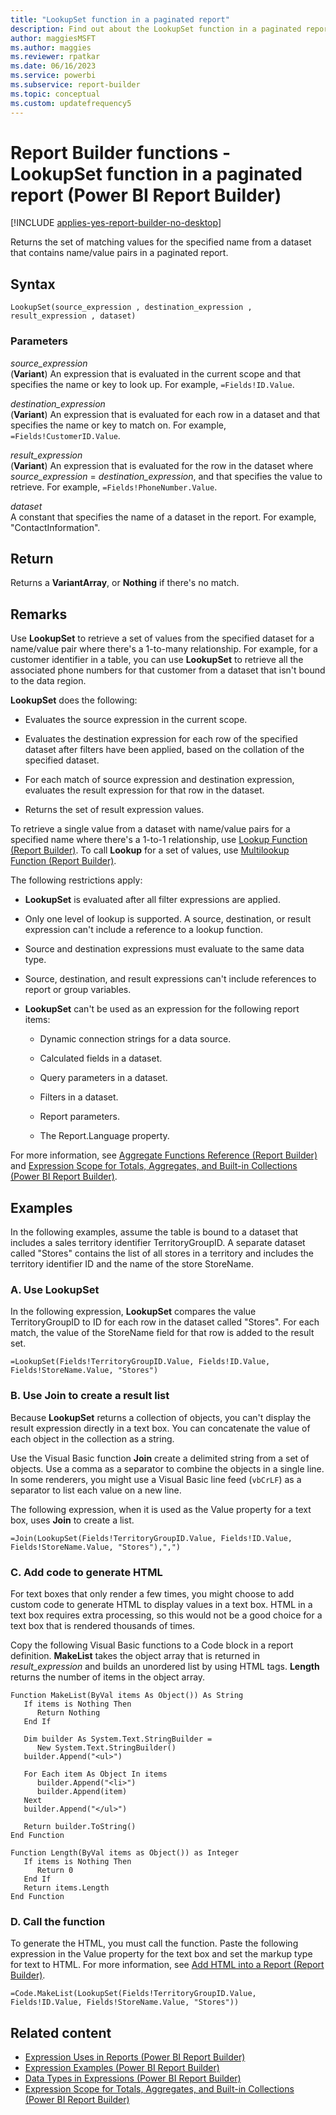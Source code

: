 ```yaml
---
title: "LookupSet function in a paginated report"
description: Find out about the LookupSet function in a paginated report, which returns the set of matching values for a specified name from a dataset that contains name or value pairs.
author: maggiesMSFT
ms.author: maggies
ms.reviewer: rpatkar
ms.date: 06/16/2023
ms.service: powerbi
ms.subservice: report-builder
ms.topic: conceptual
ms.custom: updatefrequency5
---
```

# Report Builder functions - LookupSet function in a paginated report (Power BI Report Builder)

[!INCLUDE [applies-yes-report-builder-no-desktop](../../includes/applies-yes-report-builder-no-desktop.md)]

  Returns the set of matching values for the specified name from a dataset that contains name/value pairs in a paginated report.

## Syntax

```syntaxsql
LookupSet(source_expression , destination_expression , result_expression , dataset)
```

### Parameters

*source_expression*  
(**Variant**) An expression that is evaluated in the current scope and that specifies the name or key to look up. For example, `=Fields!ID.Value`.

*destination_expression*  
(**Variant**) An expression that is evaluated for each row in a dataset and that specifies the name or key to match on. For example, `=Fields!CustomerID.Value`.

*result_expression*  
(**Variant**) An expression that is evaluated for the row in the dataset where *source_expression* = *destination_expression*, and that specifies the value to retrieve. For example, `=Fields!PhoneNumber.Value`.

*dataset*  
A constant that specifies the name of a dataset in the report. For example, "ContactInformation".

## Return

Returns a **VariantArray**, or **Nothing** if there's no match.

## Remarks

Use **LookupSet** to retrieve a set of values from the specified dataset for a name/value pair where there's a 1-to-many relationship. For example, for a customer identifier in a table, you can use **LookupSet** to retrieve all the associated phone numbers for that customer from a dataset that isn't bound to the data region.

**LookupSet** does the following:

- Evaluates the source expression in the current scope.

- Evaluates the destination expression for each row of the specified dataset after filters have been applied, based on the collation of the specified dataset.

- For each match of source expression and destination expression, evaluates the result expression for that row in the dataset.

- Returns the set of result expression values.

To retrieve a single value from a dataset with name/value pairs for a specified name where there's a 1-to-1 relationship, use [Lookup Function (Report Builder)](/sql/reporting-services/report-design/report-builder-functions-lookup-function). To call **Lookup** for a set of values, use [Multilookup Function (Report Builder)](/sql/reporting-services/report-design/report-builder-functions-multilookup-function).

The following restrictions apply:

- **LookupSet** is evaluated after all filter expressions are applied.

- Only one level of lookup is supported. A source, destination, or result expression can't include a reference to a lookup function.

- Source and destination expressions must evaluate to the same data type.

- Source, destination, and result expressions can't include references to report or group variables.

- **LookupSet** can't be used as an expression for the following report items:

    - Dynamic connection strings for a data source.

    - Calculated fields in a dataset.

    - Query parameters in a dataset.

    - Filters in a dataset.

    - Report parameters.

    - The Report.Language property.

For more information, see [Aggregate Functions Reference (Report Builder)](/sql/reporting-services/report-design/report-builder-functions-aggregate-functions-reference) and [Expression Scope for Totals, Aggregates, and Built-in Collections (Power BI Report Builder)](./expression-scope-for-totals-aggregates-and-built-in-collections.md).

## Examples

In the following examples, assume the table is bound to a dataset that includes a sales territory identifier TerritoryGroupID. A separate dataset called "Stores" contains the list of all stores in a territory and includes the territory identifier ID and the name of the store StoreName.

### A. Use LookupSet

In the following expression, **LookupSet** compares the value TerritoryGroupID to ID for each row in the dataset called "Stores". For each match, the value of the StoreName field for that row is added to the result set.

```
=LookupSet(Fields!TerritoryGroupID.Value, Fields!ID.Value, Fields!StoreName.Value, "Stores")
```

### B. Use Join to create a result list

Because **LookupSet** returns a collection of objects, you can't display the result expression directly in a text box. You can concatenate the value of each object in the collection as a string.

Use the Visual Basic function **Join** create a delimited string from a set of objects. Use a comma as a separator to combine the objects in a single line. In some renderers, you might use a Visual Basic line feed (`vbCrLF`) as a separator to list each value on a new line.

The following expression, when it is used as the Value property for a text box, uses **Join** to create a list.

```
=Join(LookupSet(Fields!TerritoryGroupID.Value, Fields!ID.Value, Fields!StoreName.Value, "Stores"),",")
```

### C. Add code to generate HTML

For text boxes that only render a few times, you might choose to add custom code to generate HTML to display values in a text box. HTML in a text box requires extra processing, so this would not be a good choice for a text box that is rendered thousands of times.

Copy the following Visual Basic functions to a Code block in a report definition. **MakeList** takes the object array that is returned in *result_expression* and builds an unordered list by using HTML tags. **Length** returns the number of items in the object array.

```
Function MakeList(ByVal items As Object()) As String
   If items is Nothing Then
      Return Nothing
   End If
  
   Dim builder As System.Text.StringBuilder =
      New System.Text.StringBuilder()
   builder.Append("<ul>")
  
   For Each item As Object In items
      builder.Append("<li>")
      builder.Append(item)
   Next
   builder.Append("</ul>")
  
   Return builder.ToString()
End Function
  
Function Length(ByVal items as Object()) as Integer
   If items is Nothing Then
      Return 0
   End If
   Return items.Length
End Function
```

### D. Call the function

To generate the HTML, you must call the function. Paste the following expression in the Value property for the text box and set the markup type for text to HTML. For more information, see [Add HTML into a Report (Report Builder)](/sql/reporting-services/report-design/add-html-into-a-report-report-builder-and-ssrs).

```
=Code.MakeList(LookupSet(Fields!TerritoryGroupID.Value, Fields!ID.Value, Fields!StoreName.Value, "Stores"))
```

## Related content

- [Expression Uses in Reports (Power BI Report Builder)](./expression-uses-reports-report-builder.md)
- [Expression Examples (Power BI Report Builder)](./report-builder-expression-examples.md)
- [Data Types in Expressions (Power BI Report Builder)](./data-types-expressions-report-builder.md)
- [Expression Scope for Totals, Aggregates, and Built-in Collections (Power BI Report Builder)](./expression-scope-for-totals-aggregates-and-built-in-collections.md)
